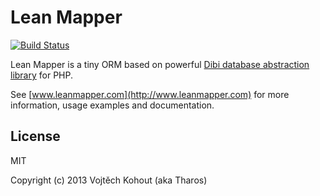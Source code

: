 Lean Mapper
===========

[![Build Status](https://github.com/Tharos/LeanMapper/workflows/Build/badge.svg)](https://github.com/Tharos/LeanMapper/actions)

Lean Mapper is a tiny ORM based on powerful [Dibi database abstraction library](http://dibiphp.com) for PHP.

See [www.leanmapper.com](http://www.leanmapper.com) for more information, usage examples and documentation.

License
-------

MIT

Copyright (c) 2013 Vojtěch Kohout (aka Tharos)
